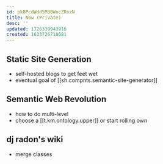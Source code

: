 ```yaml
---
id: pk8PcdWdd5M38WncZRnzN
title: Now (Private)
desc: ''
updated: 1726339943916
created: 1633726718681
---
```


## Static Site Generation

- self-hosted blogs to get feet wet
- eventual goal of [[sh.compnts.semantic-site-generator]]

## Semantic Web Revolution

- how to do multi-level
- choose a [[t.km.ontology.upper]] or start rolling own

## dj radon's wiki

- merge classes